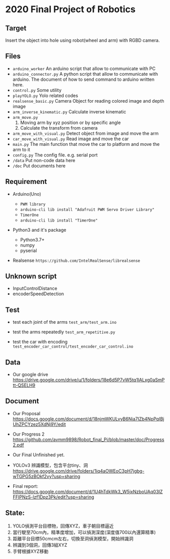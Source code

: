 # 2020 Final Project of Robotics

## Target
Insert the object into hole using robot(wheel and arm) with RGBD camera.


## Files
* `arduino_worker`
    An arduino script that allow to communicate with PC
* `arduino_connector.py`
    A python script that allow to communicate with arduino.
    The document of how to send command to arduino written here.
* `control.py`
    Some utility
* `playYOLO.py`
    Yolo related codes
* `realsense_basic.py`
    Camera Object for reading colored image and depth image
* `arm_inverse_kinematic.py`
    Calculate inverse kinematic
* `arm_move.py`
    1. Moving arm by xyz position or by specific angle
    2. Calculate the transform from camera
* `arm_move_with_visual.py`
    Detect object from image and move the arm
* `car_move_with_visual.py`
    Read image and move the car
* `main.py`
    The main function that move the car to platform and move the arm to it
* `config.py`
    The config file. e.g. serial port
* `/data`
    Put non-code data here
* `/doc`
    Put documents here


## Requirement
* Arduino(Uno)
    * `PWM library`
    * `arduino-cli lib install "Adafruit PWM Servo Driver Library"`
    * `TimerOne`
    * `arduino-cli lib install "TimerOne"`

* Python3 and it's package
    * Python3.7+
    * numpy
    * pyserial

* Realsense
`https://github.com/IntelRealSense/librealsense`


## Unknown script
* InputControlDistance
* encoderSpeedDetection


## Test
* test each joint of the arms
`test_arm/test_arm.ino`

* test the arms repeatedly
`test_arm_repetitive.py`

* test the car with encoding
`test_encoder_car_control/test_encoder_car_control.ino`


## Data
* Our google drive
https://drive.google.com/drive/u/1/folders/18e6d5P7vW5tq1IALxg0aSmPtt-QSELH9

## Document
* Our Proposal
  https://docs.google.com/document/d/18njmWKULvyB6Nja7IZb4NpPqIBjUhZPCYzez5XdNj9Y/edit

* Our Progress 2
  https://github.com/avmm9898/Robot_final_Pj/blob/master/doc/Progress2.pdf

* Our Final
  Unfinished yet.

* YOLOv3 辨識模型，包含平台tiny、洞
  https://drive.google.com/drive/folders/1iq4aOWEoC3pH7jgbg-wTGPG5zBOkf2vy?usp=sharing
  
* Final report:
  https://docs.google.com/document/d/1U4hTdkWk3_W5jxNzboUAq03IZFFIPNzS-lzf1Dpz3Pk/edit?usp=sharing
  
  

## State:

1. YOLO偵測平台目標物，回傳XYZ，車子朝目標逼近
2. 當行駛至70cm內，精準度增加，可以偵測深度(深度值700以內還算精準)
3. 距離平台目標50cmcm左右，切換至洞偵測模型，開始辨識洞
4. 辨識到3個洞，回傳3組XYZ
5. 手臂根據XYZ移動
